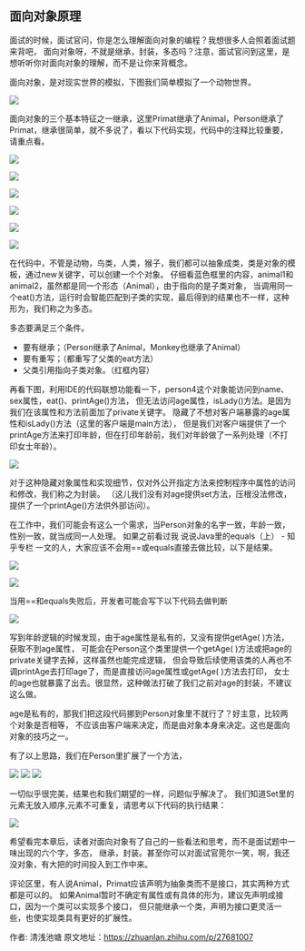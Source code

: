 
## 面向对象原理

面试的时候，面试官问，你是怎么理解面向对象的编程？我想很多人会照着面试题来背吧，
面向对象呀，不就是继承，封装，多态吗？注意，面试官问到这里，是想听听你对面向对象的理解，而不是让你来背概念。

面向对象，是对现实世界的模拟，下图我们简单模拟了一个动物世界。

![](https://pic4.zhimg.com/80/v2-7d7ace2e1548587a81705eecacb0c1f7_720w.png)

面向对象的三个基本特征之一继承，这里Primat继承了Animal，Person继承了Primat，继承很简单，就不多说了，看以下代码实现，代码中的注释比较重要，请重点看。

![](https://pic1.zhimg.com/80/v2-7f26a9dd54b5fcc0239de5d9c87350ec_720w.png)

![](https://pic1.zhimg.com/80/v2-2dfd40e2fa6361b212d2d05c11402611_720w.png)

![](https://pic1.zhimg.com/80/v2-0fdb756ec25c2df16b200e24cde4b598_720w.png)

![](https://pic1.zhimg.com/80/v2-00692a11f05dd60efd4b89bc96e4ccb3_720w.png)

![](https://pic1.zhimg.com/80/v2-dc4e20d09b7db9b82b80181189dd9d21_720w.png)

![](https://pic1.zhimg.com/80/v2-20345622b8754cf33457d2ac6cec7612_720w.png)

在代码中，不管是动物，鸟类，人类，猴子，我们都可以抽象成类，类是对象的模板，通过new关键字，可以创建一个个对象。
仔细看蓝色框里的内容，animal1和animal2，虽然都是同一个形态（Animal），由于指向的是子类对象，
当调用同一个eat()方法，运行时会智能匹配到子类的实现，最后得到的结果也不一样，这种形为，我们称之为多态。

多态要满足三个条件。

- 要有继承；（Person继承了Animal，Monkey也继承了Animal）
- 要有重写；（都重写了父类的eat方法）
- 父类引用指向子类对象。（红框内容）

再看下图，利用IDE的代码联想功能看一下，person4这个对象能访问到name、sex属性，eat()、printAge()方法，
但无法访问age属性，isLady()方法。是因为我们在该属性和方法前面加了private关键字。
隐藏了不想对客户端暴露的age属性和isLady()方法（这里的客户端是main方法），
但是我们对客户端提供了一个printAge方法来打印年龄，但在打印年龄前，我们对年龄做了一系列处理（不打印女士年龄）。

![](https://pic1.zhimg.com/80/v2-911b969cd0dc43effa764658cbb0bfcc_720w.png)

对于这种隐藏对象属性和实现细节，仅对外公开指定方法来控制程序中属性的访问和修改，我们称之为封装。
（这儿我们没有对age提供set方法，压根没法修改，提供了一个printAge()方法供外部访问）。

在工作中，我们可能会有这么一个需求，当Person对象的名字一致，年龄一致，性别一致，就当成同一人处理。
如果之前看过我 说说Java里的equals（上） - 知乎专栏 一文的人，大家应该不会用==或equals直接去做比较，以下是结果。

![](https://pic2.zhimg.com/80/v2-0609840e53e6594694e8a3fc6e467c9d_720w.png)

![](https://pic4.zhimg.com/80/v2-32a1c1383dcace9fa6d58b629d473b97_720w.png)

当用==和equals失败后，开发者可能会写下以下代码去做判断

![](https://pic1.zhimg.com/80/v2-6a0062e1fa4711e881859b0bc4a2b978_720w.png)

写到年龄逻辑的时候发现，由于age属性是私有的，又没有提供getAge( )方法，获取不到age属性，
可能会在Person这个类里提供一个getAge( )方法或把age的private关键字去掉，这样虽然也能完成逻辑，
但会导致后续使用该类的人再也不调printAge去打印age了，而是直接访问age属性或getAge( )方法去打印，
女士的age也就暴露了出去。很显然，这种做法打破了我们之前对age的封装，不建议这么做。

age是私有的，那我们把这段代码挪到Person对象里不就行了？好主意，比较两个对象是否相等，
不应该由客户端来决定，而是由对象本身来决定。这也是面向对象的技巧之一。

有了以上思路，我们在Person里扩展了一个方法，

![](https://pic2.zhimg.com/80/v2-66038bca20e9bbb0ab6da76fcb522995_720w.png)
![](https://pic1.zhimg.com/80/v2-60ee9bb061459a04aa391ce6963024b8_720w.png)
![](https://pic3.zhimg.com/80/v2-dbd8b991e659f5233cd9644cec9e1a3e_720w.png)

一切似乎很完美，结果也和我们期望的一样，问题似乎解决了。
我们知道Set里的元素无放入顺序,元素不可重复，请思考以下代码的执行结果：

![](https://pic4.zhimg.com/80/v2-367a435fa2e2956a756ef31a214c678b_720w.png)

希望看完本章后，读者对面向对象有了自己的一些看法和思考，而不是面试题中一味出现的六个字，多态，
继承，封装。甚至你可以对面试官莞尔一笑，啊，我还没对象，有大把的时间投入到工作中来。

评论区里，有人说Animal，Primat应该声明为抽象类而不是接口，其实两种方式都是可以的。
如果Animal暂时不确定有属性或有具体的形为，建议先声明成接口，因为一个类可以实现多个接口，
但只能继承一个类，声明为接口更灵活一些，也使实现类具有更好的扩展性。

作者: 清浅池塘
原文地址：https://zhuanlan.zhihu.com/p/27681007

